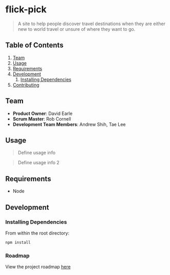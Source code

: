 # flick-pick

> A site to help people discover travel destinations when they are either new to world travel or unsure of where they want to go.

## Table of Contents

1. [Team](#team)
1. [Usage](#Usage)
1. [Requirements](#requirements)
1. [Development](#development)
    1. [Installing Dependencies](#installing-dependencies)
1. [Contributing](#contributing)

## Team

  - __Product Owner__: David Earle
  - __Scrum Master__: Rob Cornell
  - __Development Team Members__: Andrew Shih, Tae Lee

## Usage

> Define usage info

> Define usage info 2

## Requirements

- Node 

## Development

### Installing Dependencies

From within the root directory:

```sh
npm install
```

### Roadmap

View the project roadmap [here](issues)